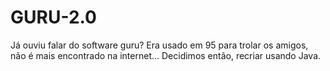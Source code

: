 # GURU-2.0
Já ouviu falar do software guru? Era usado em 95 para trolar os amigos, não é mais encontrado na internet... Decidimos então, recriar usando Java.

